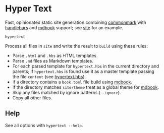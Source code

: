 # Hyper Text

Fast, opinionated static site generation combining [commonmark][] with [handlebars][] and [mdbook][] support; see [site](/site) for an example.

```
hypertext
```

Process all files in `site` and write the result to `build` using these rules:

* Parse `.html` and `.hbs` as HTML templates.
* Parse `.md` files as Markdown templates.
* For each parsed template for `hypertext.hbs` in the current directory and parents; if `hypertext.hbs` is found use it as a master template passing the file `content` (see [hypertext.hbs](/site/hypertext.hbs)).
* If a directory contains a `book.toml` file build using [mdbook][].
* If the directory matches `site/theme` treat as a global theme for [mdbook][].
* Skip any files matched by ignore patterns (`--ignore`).
* Copy all other files.

## Help

See all options with `hypertext --help`.

[commonmark]: https://commonmark.org/
[handlebars]: https://handlebarsjs.com/
[mdbook]: https://rust-lang.github.io/mdBook/
